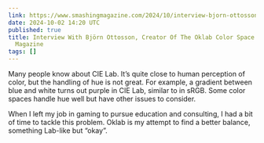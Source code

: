 ```yaml
---
link: https://www.smashingmagazine.com/2024/10/interview-bjorn-ottosson-creator-oklab-color-space/
date: 2024-10-02 14:20 UTC
published: true
title: Interview With Björn Ottosson, Creator Of The Oklab Color Space — Smashing
  Magazine
tags: []
---
```


Many people know about CIE Lab. It’s quite close to human perception of color, but the handling of hue is not great. For example, a gradient between blue and white turns out purple in CIE Lab, similar to in sRGB. Some color spaces handle hue well but have other issues to consider.

When I left my job in gaming to pursue education and consulting, I had a bit of time to tackle this problem. Oklab is my attempt to find a better balance, something Lab-like but “okay”.
